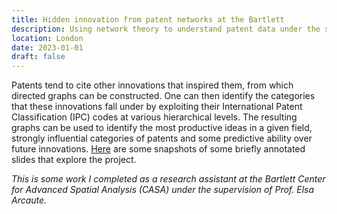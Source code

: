 ```yaml
---
title: Hidden innovation from patent networks at the Bartlett
description: Using network theory to understand patent data under the supervision of Prof. Elsa Arcaute.
location: London 
date: 2023-01-01
draft: false
---
```


Patents tend to cite other innovations that inspired them, from which directed graphs can be constructed. One can then identify the categories that these innovations fall under by exploiting their International Patent Classification (IPC) codes at various hierarchical levels. The resulting graphs can be used to identify the most productive ideas in a given field, strongly influential categories of patents and some predictive ability over future innovations. [Here](../../annotated_presentation.pdf) are some snapshots of some briefly annotated slides that explore the project.

_This is some work I completed as a research assistant at the Bartlett Center for Advanced Spatial Analysis (CASA) under the supervision of Prof. Elsa Arcaute._